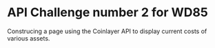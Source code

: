 # API Challenge number 2 for WD85

Construcing a page using the Coinlayer API to display current costs of various assets.
